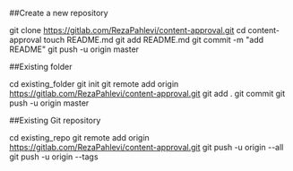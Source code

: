 ##Create a new repository

git clone https://gitlab.com/RezaPahlevi/content-approval.git
cd content-approval
touch README.md
git add README.md
git commit -m "add README"
git push -u origin master

##Existing folder

cd existing_folder
git init
git remote add origin https://gitlab.com/RezaPahlevi/content-approval.git
git add .
git commit
git push -u origin master

##Existing Git repository

cd existing_repo
git remote add origin https://gitlab.com/RezaPahlevi/content-approval.git
git push -u origin --all
git push -u origin --tags
